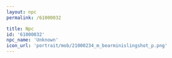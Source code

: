 ```yaml
---
layout: npc
permalink: /61000032

title: Npc
id: '61000032'
npc_name: 'Unknown'
icon_url: 'portrait/mob/21000234_m_bearminislingshot_p.png'
---
```

